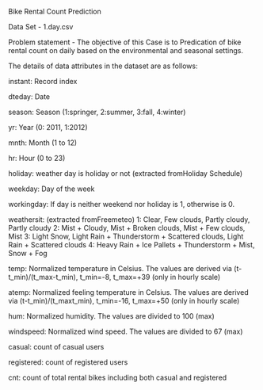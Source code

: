 Bike Rental Count Prediction

Data Set - 1.day.csv

Problem statement - The objective of this Case is to Predication of bike rental count on daily based on the environmental and seasonal settings.

The details of data attributes in the dataset are as follows:

instant: Record index 

dteday: Date 

season: Season (1:springer, 2:summer, 3:fall, 4:winter) 

yr: Year (0: 2011, 1:2012) 

mnth: Month (1 to 12)

 hr: Hour (0 to 23)
 
holiday: weather day is holiday or not (extracted fromHoliday Schedule) 

weekday: Day of the week 

workingday: If day is neither weekend nor holiday is 1, otherwise is 0.

weathersit: (extracted fromFreemeteo) 1: Clear, Few clouds, Partly cloudy, Partly cloudy 2: Mist + Cloudy, Mist + Broken clouds, Mist + Few clouds, Mist 3: Light Snow, Light Rain + Thunderstorm + Scattered clouds, Light Rain + Scattered clouds 4: Heavy Rain + Ice Pallets + Thunderstorm + Mist, Snow + Fog

temp: Normalized temperature in Celsius. The values are derived via (t-t_min)/(t_max-t_min), t_min=-8, t_max=+39 (only in hourly scale)

atemp: Normalized feeling temperature in Celsius. The values are derived via (t-t_min)/(t_maxt_min), t_min=-16, t_max=+50 (only in hourly scale)

hum: Normalized humidity. The values are divided to 100 (max)

windspeed: Normalized wind speed. The values are divided to 67 (max)

casual: count of casual users 

registered: count of registered users

cnt: count of total rental bikes including both casual and registered

